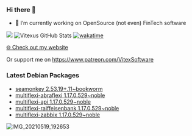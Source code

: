 ### Hi there 👋

- 🔭 I’m currently working on OpenSource  (not even) FinTech software

![](https://komarev.com/ghpvc/?username=Vitexus)
![Vitexus GitHub Stats](https://github-readme-stats.vercel.app/api?username=Vitexus&show_icons=true)
[![wakatime](https://wakatime.com/badge/user/5abba9ca-813e-43ac-9b5f-b1cfdf3dc1c7.svg)](https://wakatime.com/@5abba9ca-813e-43ac-9b5f-b1cfdf3dc1c7)

<p><a href="https://vitexsoftware.cz">🌐 Check out my website</a></p>

Or support me on https://www.patreon.com/VitexSoftware

### Latest Debian Packages
<!-- DEBIAN-PACKAGES-LIST:START -->
- [seamonkey 2.53.19+.11~bookworm](https://repo.vitexsoftware.com/package.php?package=seamonkey)
- [multiflexi-abraflexi 1.17.0.529~noble](https://repo.vitexsoftware.com/package.php?package=multiflexi-abraflexi)
- [multiflexi-api 1.17.0.529~noble](https://repo.vitexsoftware.com/package.php?package=multiflexi-api)
- [multiflexi-raiffeisenbank 1.17.0.529~noble](https://repo.vitexsoftware.com/package.php?package=multiflexi-raiffeisenbank)
- [multiflexi-zabbix 1.17.0.529~noble](https://repo.vitexsoftware.com/package.php?package=multiflexi-zabbix)
<!-- DEBIAN-PACKAGES-LIST:END -->

![IMG_20210519_192653](https://user-images.githubusercontent.com/2621130/120022731-1bd48900-bfed-11eb-90f9-4f88f560b8b7.jpg)

<!--
**Vitexus/Vitexus** is a ✨ _special_ ✨ repository because its `README.md` (this file) appears on your GitHub profile.

Here are some ideas to get you started:

- 🌱 I’m currently learning ...
- 👯 I’m looking to collaborate on ...
- 🤔 I’m looking for help with ...
- 💬 Ask me about ...
- 📫 How to reach me: ...
- 😄 Pronouns: ...
- ⚡ Fun fact: ...
-->


